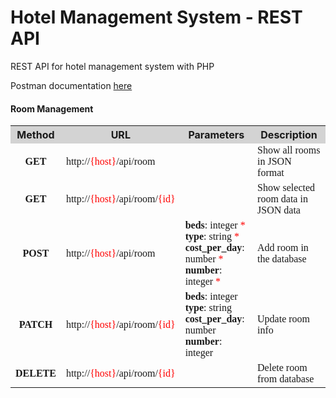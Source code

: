 # Hotel Management System - REST API
REST API for hotel management system with PHP

Postman documentation [here](https://web.postman.co/workspace/My-Workspace~2d5bfd48-91b9-4b5b-84f5-1f92fbe7fcf4/api/d86144a3-c1e0-4feb-a531-3592470dfcff)

<style>
    th {
        background-color: lightgrey
    }

    td.method {
        text-align: center;
        font-weight: bold;
    }

    .variable {
        color: red;
    }

    tr td{
        font-family: console;
    }

    .required {
        color: red;
    }
</style>

<h4>Room Management</h4>

<table>
    <tr>
        <th>Method</th>
        <th>URL</th>
        <th>Parameters</th>
        <th>Description</th>
    </tr>
    <tr>
        <td class="method">GET</td>
        <td>http://<span class="variable">{host}</span>/api/room</td>
        <td></td>
        <td>Show all rooms in JSON format</td>
    </tr>
    <tr>
        <td class="method">GET</td>
        <td>http://<span class="variable">{host}</span>/api/room/<span class="variable">{id}</span></td>
        <td></td>
        <td>Show selected room data in JSON data</td>
    </tr>
    <tr>
        <td class="method">POST</td>
        <td>http://<span class="variable">{host}</span>/api/room</td>
        <td>
            <strong>beds</strong>: integer <span class="required">*</span><br>
            <strong>type</strong>: string <span class="required">*</span><br>
            <strong>cost_per_day</strong>: number <span class="required">*</span><br>
            <strong>number</strong>: integer <span class="required">*</span>
        </td>
        <td>Add room in the database</td>
    </tr>
    <tr>
        <td class="method">PATCH</td>
        <td>http://<span class="variable">{host}</span>/api/room/<span class="variable">{id}</span></td>
        <td>
            <strong>beds</strong>: integer<br>
            <strong>type</strong>: string<br>
            <strong>cost_per_day</strong>: number<br>
            <strong>number</strong>: integer<br>
        </td>
        <td>Update room info</td>
    </tr>
    <tr>
        <td class="method">DELETE</td>
        <td>http://<span class="variable">{host}</span>/api/room/<span class="variable">{id}</span></td>
        <td></td>
        <td>Delete room from database</td>
    </tr>
    
</table>